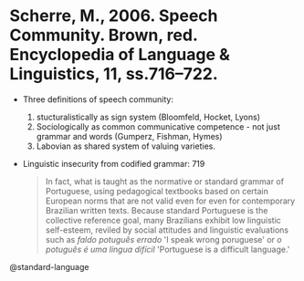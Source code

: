 # Scherre, M., 2006. Speech Community.  Brown, red. Encyclopedia of Language & Linguistics, 11, ss.716–722.

- Three definitions of speech community:
    1. stucturalistically as sign system (Bloomfeld, Hocket, Lyons)
    2. Sociologically as common communicative competence - not just grammar and words (Gumperz, Fishman, Hymes)
    3. Labovian as shared system of valuing varieties.

- Linguistic insecurity from codified grammar: 719

  > In fact, what is taught as the normative or standard grammar of Portuguese, using pedagogical textbooks based on certain European norms that are not valid even for even for contemporary Brazilian written texts. Because standard Portuguese is the collective reference  goal, many Brazilians exhibit low linguistic self-esteem, reviled by social attitudes and linguistic evaluations such as *faldo potuguês errado* 'I speak wrong poruguese' or *o potuguês é uma lingua difícil* 'Portuguese is a difficult language.'

@standard-language
